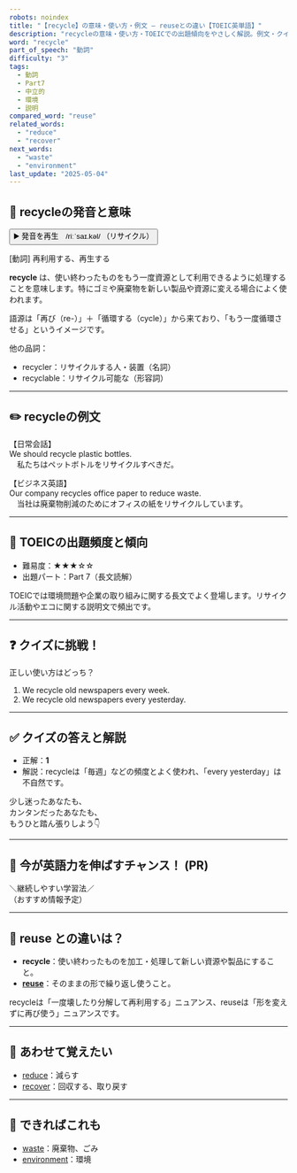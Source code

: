 ```yaml
---
robots: noindex
title: "【recycle】の意味・使い方・例文 ― reuseとの違い【TOEIC英単語】"
description: "recycleの意味・使い方・TOEICでの出題傾向をやさしく解説。例文・クイズ付きでreuseとの違いもわかりやすく学べます。"
word: "recycle"
part_of_speech: "動詞"
difficulty: "3"
tags:
  - 動詞
  - Part7
  - 中立的
  - 環境
  - 説明
compared_word: "reuse"
related_words:
  - "reduce"
  - "recover"
next_words:
  - "waste"
  - "environment"
last_update: "2025-05-04"
---
```


## 🔰 recycleの発音と意味

<button class="play-audio" onclick="playTTS('recycle')">
  <span class="play-audio-main">
    ▶️ 発音を再生　/riːˈsaɪ.kəl/
  </span>
  <span class="play-audio-sub">
    （リサイクル）
  </span>
</button>

[動詞] 再利用する、再生する

**recycle** は、使い終わったものをもう一度資源として利用できるように処理することを意味します。特にゴミや廃棄物を新しい製品や資源に変える場合によく使われます。

語源は「再び（re-）」＋「循環する（cycle）」から来ており、「もう一度循環させる」というイメージです。

他の品詞：  
- recycler：リサイクルする人・装置（名詞）
- recyclable：リサイクル可能な（形容詞）

---

## ✏️ recycleの例文

【日常会話】  
We should recycle plastic bottles.  
　私たちはペットボトルをリサイクルすべきだ。

【ビジネス英語】  
Our company recycles office paper to reduce waste.  
　当社は廃棄物削減のためにオフィスの紙をリサイクルしています。

---

## 🎯 TOEICの出題頻度と傾向

- 難易度：★★★☆☆
- 出題パート：Part 7（長文読解）

TOEICでは環境問題や企業の取り組みに関する長文でよく登場します。リサイクル活動やエコに関する説明文で頻出です。

---

## ❓ クイズに挑戦！

正しい使い方はどっち？

1. We recycle old newspapers every week.  
2. We recycle old newspapers every yesterday.

---

## ✅ クイズの答えと解説

- 正解：**1**
- 解説：recycleは「毎週」などの頻度とよく使われ、「every yesterday」は不自然です。

少し迷ったあなたも、  
カンタンだったあなたも、  
もうひと踏ん張りしよう👇️

---

## 🚀 今が英語力を伸ばすチャンス！ (PR)

<div class="info-center">
＼継続しやすい学習法／<br>  
（おすすめ情報予定）
</div>

---

## 🤔  reuse との違いは？

- **recycle**：使い終わったものを加工・処理して新しい資源や製品にすること。
- **[reuse](/word/reuse)**：そのままの形で繰り返し使うこと。

recycleは「一度壊したり分解して再利用する」ニュアンス、reuseは「形を変えずに再び使う」ニュアンスです。

---

## 🧩 あわせて覚えたい

- [reduce](/word/reduce)：減らす
- [recover](/word/recover)：回収する、取り戻す

---

## 📖 できればこれも

- [waste](/word/waste)：廃棄物、ごみ
- [environment](/word/environment)：環境

<!-- cvid: aid04_bid09 -->
